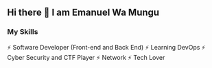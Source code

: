 ## Hi there 👋  I am Emanuel Wa Mungu

### My Skills 
⚡ Software Developer (Front-end and Back End)
⚡ Learning DevOps
⚡ Cyber Security and CTF Player
⚡ Network 
⚡ Tech Lover

